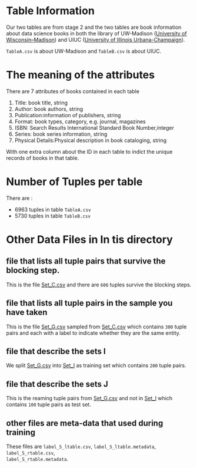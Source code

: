 # Table Information

Our two tables are from stage 2 and the two tables are book information about
 data science books in both the library of UW-Madison ([University of 
 Wisconsin–Madison](https://www.wisc.edu/)) and UIUC ([University of Illinois Urbana-Champaign](http://illinois.edu/)).
 
`TableA.csv` is about UW-Madison and `TableB.csv` is about UIUC.

# The meaning of the attributes

There are 7 attributes of books contained in each table

1. Title: book title, string
2. Author: book authors, string
3. Publication:information of publishers, string
4. Format: book types, category, e.g. journal, magazines
5. ISBN: Search Results International Standard Book Number,integer
6. Series: book series information, string
7. Physical Details:Physical description in book cataloging, string

With one extra column about the ID in each table to indict the unique records
 of books in that table.

# Number of Tuples per table

There are :

* 6963 tuples in table `TableA.csv`
* 5730 tuples in table `TableB.csv`

# Other Data Files in In tis directory

## file that lists all tuple pairs that survive the blocking step. 

This is the  file [Set_C.csv](Set_C.csv) and there are `606` tuples survive
 the 
blocking 
steps.

## file that lists all tuple pairs in the sample you have taken

This is the file [Set_G.csv](./Set_G.csv) sampled from [Set_C.csv](Set_C.csv)  which contains `300` 
tuple pairs
 and
 each with a
 label to indicate whether they are the same entity. 
  

## file that describe the sets I

We split [Set_G.csv](./Set_G.csv) into [Set_I](./Set_I.csv) as training set
which contains `200` tuple pairs.

## file that describe the sets J

This is the reaming tuple pairs from [Set_G.csv](./Set_G.csv) and not in [Set_I](./Set_I.csv)
which contains `100` tuple pairs as test set.

## other files are meta-data that used during training

These files are `label_S_ltable.csv`,
`label_S_ltable.metadata`,
`label_S_rtable.csv`,	 
`label_S_rtable.metadata`.